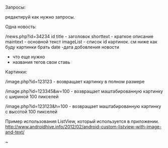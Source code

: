 Запросы:

редактируй как нужно запросы. 

Одна новость:

/news.php?id=34234
id 
title - заголовок
shorttext - краткое описание
maintext - основной текст
imageList - список id картинок. см ниже как буду картинки брать
date  -дата добовления новости
+ что еще нужно
+ названия тегов свои ставь

Картинки:

/image.php?id=123123 - возвращает картинку в полном размере

/image.php?id=123345&w=100 - возвращает маштабированную картинку с шириной 100 пикселей

/image.php?id=123123&h=100 - возвращает маштабированную картинку с высотой 100 пикселей



Пример использования ListView, который используется в приложении.
http://www.androidhive.info/2012/02/android-custom-listview-with-image-and-text/
                                                                                                                                                                                                            
~                                                                                       
